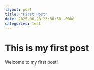 ```yaml
---
layout: post
title: "First Post"
date: 2025-06-28 23:30:30 -0000
categories: test
---
```


# This is my first post

Welcome to my first post!
